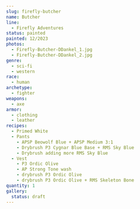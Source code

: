 ```yaml
---
slug: firefly-butcher
name: Butcher
line:
  - Firefly Adventures
status: painted
painted: 12/2023
photos:
  - Firefly-Butcher-DDankel_1.jpg
  - Firefly-Butcher-DDankel_2.jpg
genre:
  - sci-fi
  - western
race:
  - human
archetype:
  - fighter
weapons:
  - axe
armor:
  - clothing
  - leather
recipes:
  - Primed White
  - Pants
    - APSP Beowolf Blue + APSP Medium 3:1
    - Drybrush P3 Cygnar Blue Base + RMS Sky Blue
    - Drybrush adding more RMS Sky Blue
  - Vest
    - P3 Ordic Olive
    - AP Strong Tone wash
    - drybrush P3 Ordic Olive
    - drybrush P3 Ordic Olive + RMS Skeleton Bone
quantity: 1
gallery:
  status: draft
---
```

